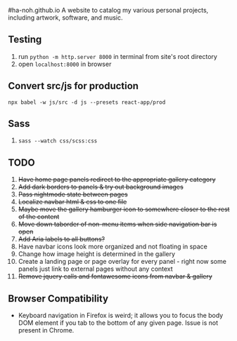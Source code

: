 #ha-noh.github.io
A website to catalog my various personal projects, including artwork, software, and music.

## Testing 
1) run `python -m http.server 8000` in terminal from site's root directory
2) open `localhost:8000` in browser
## Convert src/js for production
`npx babel -w js/src -d js --presets react-app/prod`
## Sass
1) `sass --watch css/scss:css`
## TODO
1) ~~Have home page panels redirect to the appropriate gallery category~~ 
2) ~~Add dark borders to panels & try out background images~~
3) ~~Pass nightmode state between pages~~
4) ~~Localize navbar html & css to one file~~
5) ~~Maybe move the gallery hamburger icon to somewhere closer to the rest of the content~~
6) ~~Move down taborder of non-menu items when side navigation bar is open~~
7) ~~Add Aria labels to all buttons?~~
8) Have navbar icons look more organized and not floating in space
9) Change how image height is determined in the gallery
10) Create a landing page or page overlay for every panel - right now some panels just link to external pages without any context
11) ~~Remove jquery calls and fontawesome icons from navbar & gallery~~
## Browser Compatibility
- Keyboard navigation in Firefox is weird; it allows you to focus the body DOM element if you tab to the bottom of any given page. Issue is not present in Chrome.

